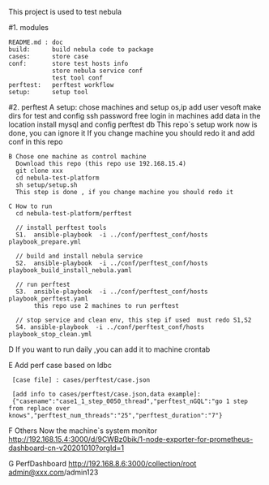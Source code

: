 This project is used to test nebula

#1. modules 

    README.md : doc
    build:      build nebula code to package
    cases:      store case
    conf:       store test hosts info 
                store nebula service conf
                test tool conf
    perftest:   perftest workflow
    setup:      setup tool


#2. perftest
    A setup: 
      chose machines and setup os,ip 
      add user vesoft  make dirs for test and  config ssh password free login in machines
      add data in the location 
      install mysql and config perftest db 
      This repo`s setup work now is done, you can ignore it 
      If you change machine you should  redo it and add conf in this repo
      
    B Chose one machine as control machine
      Download this repo (this repo use 192.168.15.4)
      git clone xxx
      cd nebula-test-platform
      sh setup/setup.sh
      This step is done , if you change machine you should redo it 

    C How to run 
      cd nebula-test-platform/perftest

      // install perftest tools 
      S1.  ansible-playbook  -i ../conf/perftest_conf/hosts  playbook_prepare.yml
 
      // build and install nebula service 
      S2.  ansible-playbook  -i ../conf/perftest_conf/hosts playbook_build_install_nebula.yaml
 
      // run perftest
      S3.  ansible-playbook  -i ../conf/perftest_conf/hosts playbook_perftest.yaml
           this repo use 2 machines to run perftest          

      // stop service and clean env, this step if used  must redo S1,S2 
      S4. ansible-playbook  -i ../conf/perftest_conf/hosts playbook_stop_clean.yml
   
   D If you want to run daily ,you can add it to machine  crontab 
   
   E Add perf case based on ldbc

     [case file] : cases/perftest/case.json
 
     [add info to cases/perftest/case.json,data example]:
     {"casename":"case1_1_step_0050_thread","perftest_nGQL":"go 1 step from replace over knows","perftest_num_threads":"25","perftest_duration":"7"}     

   F Others
     Now the machine`s system monitor
     http://192.168.15.4:3000/d/9CWBz0bik/1-node-exporter-for-prometheus-dashboard-cn-v20201010?orgId=1
     
   G PerfDashboard
     http://192.168.8.6:3000/collection/root admin@xxx.com/admin123  
    
 
